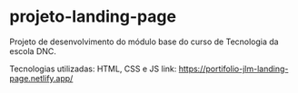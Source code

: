 # projeto-landing-page
Projeto de desenvolvimento do módulo base do curso de Tecnologia da escola DNC. 

Tecnologias utilizadas: HTML, CSS e JS
link: https://portifolio-jlm-landing-page.netlify.app/
